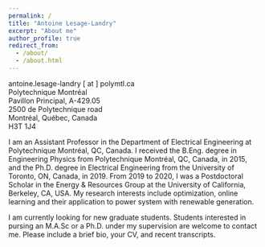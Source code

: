 ```yaml
---
permalink: /
title: "Antoine Lesage-Landry"
excerpt: "About me"
author_profile: true
redirect_from: 
  - /about/
  - /about.html
---
```

antoine.lesage-landry [ at ] polymtl.ca<br />
Polytechnique Montréal<br />
Pavillon Principal, A-429.05 <br />
2500 de Polytechnique road<br />
Montréal, Québec, Canada<br />
H3T 1J4<br />


I am an Assistant Professor in the Department of Electrical Engineering at Polytechnique Montréal, QC, Canada. I received the B.Eng. degree in Engineering Physics from Polytechnique Montréal, QC, Canada, in 2015, and the Ph.D. degree in Electrical Engineering from the University of Toronto, ON, Canada, in 2019.
From 2019 to 2020, I was a Postdoctoral Scholar in the Energy & Resources Group at the University of California, Berkeley, CA, USA. My research interests include optimization, online learning and their application to power system with renewable generation.

I am currently looking for new graduate students. Students interested in pursing an M.A.Sc or a Ph.D. under my supervision are welcome to contact me. Please include a brief bio, your CV, and recent transcripts.

<!--I am also specifically looking for a Ph.D. student for the following [research project](http://alesagelandry.github.io/phd_dr_optimization_description_eng.pdf) to be done in collaboration with the Department of Mathematics and Industrial Engineering at Polytechnique Montréal. For more information for how to apply, please see the research proposal.-->
